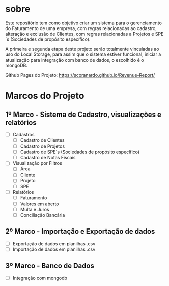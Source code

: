# sobre

Este repositório tem como objetivo criar um sistema para o gerenciamento do Faturamento de uma empresa, com regras relacionadas ao cadastro, alteração e exclusão de Clientes, com regras relacionadas a Projetos e SPE´s (Sociedades de propósito específico).

A primeira e segunda etapa deste projeto serão totalmente vinculadas ao uso do Local Storage, para assim que o sistema estiver funcional, iniciar a atualização para integração com banco de dados, o escolhido é o mongoDB.

Github Pages do Projeto: https://scoranardo.github.io/Revenue-Report/

# Marcos do Projeto

## 1º Marco - Sistema de Cadastro, visualizações e relatórios
- [ ] Cadastros
    - [ ]  Cadastro de Clientes
    - [ ]  Cadastro de Projetos
    - [ ]  Cadastro de SPE´s (Sociedades de propósito específico)
    - [ ]  Cadastro de Notas Fiscais
- [ ]  Visualização por Filtros
    - [ ] Área
    - [ ] Cliente
    - [ ] Projeto
    - [ ] SPE
- [ ]  Relatórios
    - [ ]  Faturamento
    - [ ]  Valores em aberto
    - [ ]  Multa e Juros
    - [ ]  Conciliação Bancária

## 2º Marco - Importação e Exportação de dados
- [ ] Exportação de dados em planilhas .csv
- [ ] Importação de dados em planilhas .csv

## 3º Marco - Banco de Dados
- [ ]  Integração com mongodb